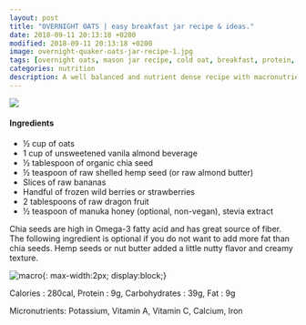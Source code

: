 ```yaml
---
layout: post
title: "OVERNIGHT OATS | easy breakfast jar recipe & ideas."
date: 2018-09-11 20:13:18 +0200
modified: 2018-09-11 20:13:18 +0200
image: overnight-quaker-oats-jar-recipe-1.jpg
tags: [overnight oats, mason jar recipe, cold oat, breakfast, protein, fiber, almond milk, hemp seeds, simple recipe, breakfast, vegan breakfast,vegan,quick breakfast,breakfast ideas, easy breakfast ideas, meal ideas, nutrition, breakfast recipes, healthy breakfast, breakfast for kids]
categories: nutrition
description: A well balanced and nutrient dense recipe with macronutrients - protein, healthy fat, and fiber! 
---
```




![]({{site.baseurl}}/images/overnight-quaker-oats-jar-recipe-2.jpg)

#### Ingredients

* ½ cup of oats
* 1 cup of unsweetened vanila almond beverage
* ½ tablespoon of organic chia seed
* ½ teaspoon of raw shelled hemp seed (or raw almond butter)
* Slices of raw bananas
* Handful of frozen wild berries or strawberries
* 2 tablespoons of raw dragon fruit
* ½ teaspoon of manuka honey (optional, non-vegan), stevia extract


Chia seeds are high in Omega-3 fatty acid and has great source of fiber.
The following ingredient is optional if you do not want to add more fat than chia seeds. Hemp seeds or nut butter added a little nutty flavor and creamy texture.




![macro]({{site.baseurl}}/images/overnight-quaker-oats-jar-recipe-macro.png){: max-width:2px; display:block;}

Calories : 280cal, Protein : 9g, Carbohydrates : 39g, Fat : 9g

Micronutrients: Potassium, Vitamin A, Vitamin C, Calcium, Iron